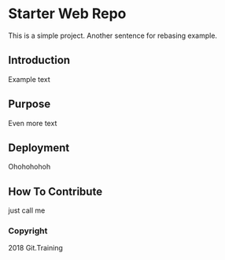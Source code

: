 # Starter Web Repo

This is a simple project. Another sentence for rebasing example.

## Introduction

Example text

## Purpose

Even more text

## Deployment

Ohohohohoh

## How To Contribute

just call me

### Copyright

2018 Git.Training